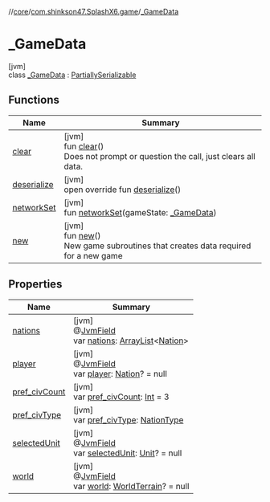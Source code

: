 //[core](../../../index.md)/[com.shinkson47.SplashX6.game](../index.md)/[_GameData](index.md)

# _GameData

[jvm]\
class [_GameData](index.md) : [PartiallySerializable](../../com.shinkson47.SplashX6.utility/-partially-serializable/index.md)

## Functions

| Name | Summary |
|---|---|
| [clear](clear.md) | [jvm]<br>fun [clear](clear.md)()<br>Does not prompt or question the call, just clears all data. |
| [deserialize](deserialize.md) | [jvm]<br>open override fun [deserialize](deserialize.md)() |
| [networkSet](network-set.md) | [jvm]<br>fun [networkSet](network-set.md)(gameState: [_GameData](index.md)) |
| [new](new.md) | [jvm]<br>fun [new](new.md)()<br>New game subroutines that creates data required for a new game |

## Properties

| Name | Summary |
|---|---|
| [nations](nations.md) | [jvm]<br>@[JvmField](https://kotlinlang.org/api/latest/jvm/stdlib/kotlin.jvm/-jvm-field/index.html)<br>var [nations](nations.md): [ArrayList](https://kotlinlang.org/api/latest/jvm/stdlib/kotlin.collections/-array-list/index.html)&lt;[Nation](../-nation/index.md)&gt; |
| [player](player.md) | [jvm]<br>@[JvmField](https://kotlinlang.org/api/latest/jvm/stdlib/kotlin.jvm/-jvm-field/index.html)<br>var [player](player.md): [Nation](../-nation/index.md)? = null |
| [pref_civCount](pref_civ-count.md) | [jvm]<br>var [pref_civCount](pref_civ-count.md): [Int](https://kotlinlang.org/api/latest/jvm/stdlib/kotlin/-int/index.html) = 3 |
| [pref_civType](pref_civ-type.md) | [jvm]<br>var [pref_civType](pref_civ-type.md): [NationType](../-nation-type/index.md) |
| [selectedUnit](selected-unit.md) | [jvm]<br>@[JvmField](https://kotlinlang.org/api/latest/jvm/stdlib/kotlin.jvm/-jvm-field/index.html)<br>var [selectedUnit](selected-unit.md): [Unit](../../com.shinkson47.SplashX6.game.units/-unit/index.md)? = null |
| [world](world.md) | [jvm]<br>@[JvmField](https://kotlinlang.org/api/latest/jvm/stdlib/kotlin.jvm/-jvm-field/index.html)<br>var [world](world.md): [WorldTerrain](../../com.shinkson47.SplashX6.game.world/-world-terrain/index.md)? = null |

